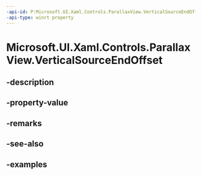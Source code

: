 ```yaml
---
-api-id: P:Microsoft.UI.Xaml.Controls.ParallaxView.VerticalSourceEndOffset
-api-type: winrt property
---
```


<!-- Property syntax.
public double VerticalSourceEndOffset { get;  set; }
-->

# Microsoft.UI.Xaml.Controls.ParallaxView.VerticalSourceEndOffset

## -description

## -property-value

## -remarks

## -see-also

## -examples


